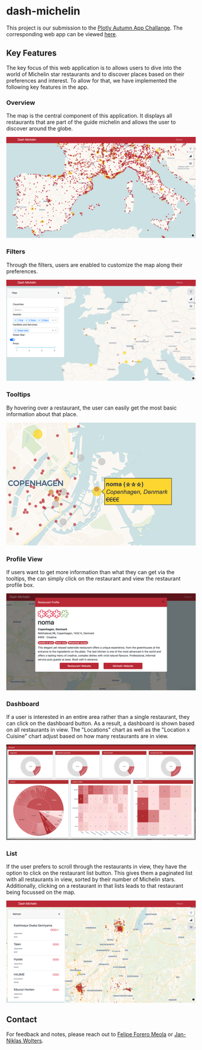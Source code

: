 # dash-michelin

This project is our submission to the [Plotly Autumn App Challange](https://community.plotly.com/t/autumn-app-challenge/87373). The corresponding web app can be viewed [here](TBD).

## Key Features

The key focus of this web application is to allows users to dive into the world of Michelin star restaurants and to discover places based on their preferences and interest. To allow for that, we have implemented the following key features in the app.

### Overview
The map is the central component of this application. It displays all restaurants that are part of the guide michelin and allows the user to discover around the globe.

![Restaurant Overview](assets/readme/restaurant_overview.png)

### Filters
Through the filters, users are enabled to customize the map along their preferences.

![Restaurant Filter](assets/readme/restaurant_filters.png)

### Tooltips
By hovering over a restaurant, the user can easily get the most basic information about that place.

![Tooltips](assets/readme/restaurant_tooltips.png)

### Profile View
If users want to get more information than what they can get via the tooltips, the can simply click on the restaurant and view the restaurant profile box.

![Restaurant Profile](assets/readme/restaurant_profile.png)

### Dashboard
If a user is interested in an entire area rather than a single restaurant, they can click on the dashboard button. As a result, a dashboard is shown based on all restaurants in view. The "Locations" chart as well as the "Location x Cuisine" chart adjust based on how many restaurants are in view.

![Restaurant Dashboard](assets/readme/restaurant_dashboard.png)

### List
If the user prefers to scroll through the restaurants in view, they have the option to click on the restaurant list button. This gives them a paginated list with all restaurants in view, sorted by their number of Michelin stars. Additionally, clicking on a restaurant in that lists leads to that restaurant being focussed on the map.

![Restaurant List](assets/readme/restaurant_list.png)


## Contact
For feedback and notes, please reach out to [Felipe Forero Meola](https://www.linkedin.com/in/felipe-forero-meola/) or [Jan-Niklas Wolters](https://www.linkedin.com/in/jan-niklas-wolters-189333179/).

